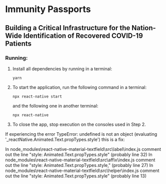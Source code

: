# Immunity Passports
## Building a Critical Infrastructure for the Nation-Wide Identification of Recovered COVID-19 Patients

### Running:
1. Install all dependencies by running in a terminal:
    ```
    yarn
    ```

2. To start the application, run the following command in a terminal: 
    ```
    npx react-native start
    ```
    and the following one in another terminal:
    ```
    npx react-native 
    ```

3. To close the app, stop execution on the consoles used in Step 2.

If experiencing the error TypeError: undefined is not an object (evaluating '_reactNative.Animated.Text.propTypes.style') this is a fix:

In node_modules\react-native-material-textfield\src\label\index.js comment out the line "style: Animated.Text.propTypes.style" (probably line 32)
In node_modules\react-native-material-textfield\src\affix\index.js comment out the line "style: Animated.Text.propTypes.style," (probably line 27)
In node_modules\react-native-material-textfield\src\helper\index.js comment out the line "style: Animated.Text.propTypes.style" (probably line 13)
